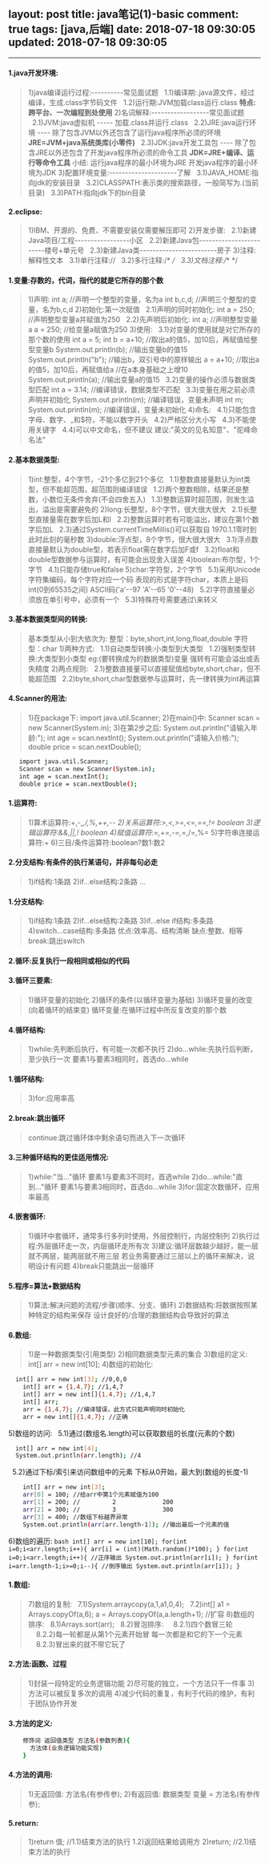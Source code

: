 layout: post
title: java笔记(1)-basic
comment: true
tags: [java,后端]
date: 2018-07-18 09:30:05
updated: 2018-07-18 09:30:05
---

------

<!-- more -->

#### 1.java开发环境:
> 1)java编译运行过程:----------常见面试题
&nbsp;&nbsp;1.1)编译期:.java源文件，经过编译，生成.class字节码文件
&nbsp;&nbsp;1.2)运行期:JVM加载class运行.class
**特点:跨平台、一次编程到处使用**
2)名词解释:------------------常见面试题
&nbsp;&nbsp;2.1)JVM:java虚拟机 ----- 加载.class并运行.class
&nbsp;&nbsp;2.2)JRE:java运行环境 ---- 除了包含JVM以外还包含了运行java程序所必须的环境
			**JRE=JVM+java系统类库(小零件)**
&nbsp;&nbsp;2.3)JDK:java开发工具包 ---- 除了包含JRE以外还包含了开发java程序所必须的命令工具
			**JDK=JRE+编译、运行等命令工具**
	小结:
	  运行java程序的最小环境为JRE
	  开发java程序的最小环境为JDK
3)配置环境变量:---------------------了解
&nbsp;&nbsp;3.1)JAVA_HOME:指向jdk的安装目录
&nbsp;&nbsp;3.2)CLASSPATH:表示类的搜索路径，一般简写为.(当前目录)
&nbsp;&nbsp;3.3)PATH:指向jdk下的bin目录
#### 2.eclipse:
>  1)IBM、开源的、免费、不需要安装仅需要解压即可
  2)开发步骤:
&nbsp;&nbsp;2.1)新建Java项目/工程-----------------小区
&nbsp;&nbsp;2.2)新建Java包------------------------楼号+单元号
&nbsp;&nbsp;2.3)新建Java类------------------------房子
  3)注释:解释性文本
&nbsp;&nbsp;3.1)单行注释://
&nbsp;&nbsp;3.2)多行注释:/* */
&nbsp;&nbsp;3.3)文档注释:/** */

#### 1.变量:存数的，代词，指代的就是它所存的那个数
>  1)声明:
      int a; //声明一个整型的变量，名为a
	  int b,c,d; //声明三个整型的变量，名为b,c,d
  2)初始化:第一次赋值
&nbsp;&nbsp;2.1)声明的同时初始化:
	      int a = 250; //声明整型变量a并赋值为250
&nbsp;&nbsp;2.2)先声明后初始化:
	      int a;   //声明整型变量a
		  a = 250; //给变量a赋值为250
  3)使用:
&nbsp;&nbsp;3.1)对变量的使用就是对它所存的那个数的使用
	      int a = 5;
		  int b = a+10; //取出a的值5，加10后，再赋值给整型变量b
		  System.out.println(b);   //输出变量b的值15
		  System.out.println("b"); //输出b，双引号中的原样输出
		  a = a+10; //取出a的值5，加10后，再赋值给a
		            //在a本身基础之上增10
		  System.out.println(a); //输出变量a的值15
&nbsp;&nbsp;3.2)变量的操作必须与数据类型匹配
	      int a = 3.14; //编译错误，数据类型不匹配
&nbsp;&nbsp;3.3)变量在用之前必须声明并初始化
	      System.out.println(m); //编译错误，变量未声明
		  int m;
		  System.out.println(m); //编译错误，变量未初始化
  4)命名:
&nbsp;&nbsp;4.1)只能包含字母、数字、_和$符，不能以数字开头
&nbsp;&nbsp;4.2)严格区分大小写
&nbsp;&nbsp;4.3)不能使用关键字
&nbsp;&nbsp;4.4)可以中文命名，但不建议
	    建议:"英文的见名知意"、"驼峰命名法"
#### 2.基本数据类型:
>  1)int:整型，4个字节，-21个多亿到21个多亿
&nbsp;&nbsp;1.1)整数直接量默认为int类型，但不能超范围，超范围则编译错误
&nbsp;&nbsp;1.2)两个整数相除，结果还是整数，小数位无条件舍弃(不会四舍五入)
&nbsp;&nbsp;1.3)整数运算时超范围，则发生溢出，溢出是需要避免的
  2)long:长整型，8个字节，很大很大很大
&nbsp;&nbsp;2.1)长整型直接量需在数字后加L和l
&nbsp;&nbsp;2.2)整数运算时若有可能溢出，建议在第1个数字后加L
&nbsp;&nbsp;2.3)通过System.currentTimeMillis()可以获取自
	    1970.1.1零时到此时此刻的毫秒数
  3)double:浮点型，8个字节，很大很大很大
&nbsp;&nbsp;3.1)浮点数直接量默认为double型，若表示float需在数字后加F或f
&nbsp;&nbsp;3.2)float和double型数据参与运算时，有可能会出现舍入误差 
  4)boolean:布尔型，1个字节
&nbsp;&nbsp;4.1)只能存储true和false
  5)char:字符型，2个字节
&nbsp;&nbsp;5.1)采用Unicode字符集编码，每个字符对应一个码
	    表现的形式是字符char，本质上是码int(0到65535之间)
		ASCII码('a'--97  'A'--65  '0'--48)
&nbsp;&nbsp;5.2)字符直接量必须放在单引号中，必须有一个
&nbsp;&nbsp;5.3)特殊符号需要通过\来转义
#### 3.基本数据类型间的转换:
>    基本类型从小到大依次为:
	  整型：byte,short,int,long,float,double
	  字符型：char
  1)两种方式:
&nbsp;&nbsp;1.1)自动类型转换:小类型到大类型
&nbsp;&nbsp;1.2)强制类型转换:大类型到小类型
	        eg:(要转换成为的数据类型)变量
			强转有可能会溢出或丢失精度
  2)两点规则:
&nbsp;&nbsp;2.1)整数直接量可以直接赋值给byte,short,char，但不能超范围
&nbsp;&nbsp;2.2)byte,short,char型数据参与运算时，先一律转换为int再运算
#### 4.Scanner的用法:
>  1)在package下:
      import java.util.Scanner;
  2)在main()中:
      Scanner scan = new Scanner(System.in);
  3)在第2步之后:
      System.out.println("请输入年龄:");
      int age = scan.nextInt();
	  System.out.println("请输入价格:");
	  double price = scan.nextDouble();
```bash
   import java.util.Scanner;
   Scanner scan = new Scanner(System.in);
   int age = scan.nextInt();
   double price = scan.nextDouble();
```

#### 1.运算符:
>  1)算术运算符:+,-,*,/,%,++,--
  2)关系运算符:>,<,>=,<=,==,!= boolean
  3)逻辑运算符:&&,||,! boolean
  4)赋值运算符:=,+=,-=,*=,/=,%=
  5)字符串连接运算符:+
  6)三目/条件运算符:boolean?数1:数2
#### 2.分支结构:有条件的执行某语句，并非每句必走
>  1)if结构:1条路
  2)if...else结构:2条路
  ...

#### 1.分支结构:
>  1)if结构:1条路
  2)if...else结构:2条路
  3)if...else if结构:多条路
  4)switch...case结构:多条路
    优点:效率高、结构清晰
	缺点:整数、相等
	break:跳出switch
#### 2.循环:反复执行一段相同或相似的代码
#### 3.循环三要素:
>  1)循环变量的初始化
  2)循环的条件(以循环变量为基础)
  3)循环变量的改变(向着循环的结束变)
  循环变量:在循环过程中所反复改变的那个数
#### 4.循环结构:
>  1)while:先判断后执行，有可能一次都不执行
  2)do...while:先执行后判断，至少执行一次
               要素1与要素3相同时，首选do...while


#### 1.循环结构:
>  3)for:应用率高
#### 2.break:跳出循环
>  continue:跳过循环体中剩余语句而进入下一次循环
#### 3.三种循环结构的更佳适用情况:
>  1)while:"当..."循环
          要素1与要素3不同时，首选while
  2)do...while:"直到..."循环
               要素1与要素3相同时，首选do...while
  3)for:固定次数循环，应用率最高
#### 4.嵌套循环:
>  1)循环中套循环，通常多行多列时使用，外层控制行，内层控制列
  2)执行过程:外层循环走一次，内层循环走所有次
  3)建议:循环层数越少越好，能一层就不两层，能两层就不用三层
         若业务需要通过三层以上的循环来解决，说明设计有问题
  4)break只能跳出一层循环
#### 5.程序=算法+数据结构
>  1)算法:解决问题的流程/步骤(顺序、分支、循环)
  2)数据结构:将数据按照某种特定的结构来保存
    设计良好的/合理的数据结构会导致好的算法
#### 6.数组:
>  1)是一种数据类型(引用类型)
  2)相同数据类型元素的集合
  3)数组的定义:
      int[] arr = new int[10];
  4)数组的初始化:
  ```bash
    int[] arr = new int[3]; //0,0,0
	  int[] arr = {1,4,7}; //1,4,7
	  int[] arr = new int[]{1,4,7}; //1,4,7
	  int[] arr;
	  arr = {1,4,7}; //编译错误，此方式只能声明同时初始化
	  arr = new int[]{1,4,7}; //正确
  ```
  5)数组的访问:
  &nbsp;&nbsp;5.1)通过(数组名.length)可以获取数组的长度(元素的个数)
  ```bash
    int[] arr = new int[4];
    System.out.println(arr.length); //4
  ```
  &nbsp;&nbsp;5.2)通过下标/索引来访问数组中的元素
	    下标从0开始，最大到(数组的长度-1)
  ```bash
      int[] arr = new int[3];
      arr[0] = 100; //给arr中第1个元素赋值为100
      arr[1] = 200; //         2             200
      arr[2] = 300; //         3             300
      arr[3] = 400; //数组下标越界异常
      System.out.println(arr[arr.length-1]); //输出最后一个元素的值
  ```
  6)数组的遍历:
    ```bash
    int[] arr = new int[10];
	  for(int i=0;i<arr.length;i++){
	    arr[i] = (int)(Math.random()*100);
	  }
	  for(int i=0;i<arr.length;i++){ //正序输出
	    System.out.println(arr[i]);
	  }
	  for(int i=arr.length-1;i>=0;i--){ //倒序输出
	    System.out.println(arr[i]);
	  }
    ```

#### 1.数组:
>  7)数组的复制:
&nbsp;&nbsp;7.1)System.arraycopy(a,1,a1,0,4);
&nbsp;&nbsp;7.2)int[] a1 = Arrays.copyOf(a,6);
		a = Arrays.copyOf(a,a.length+1); //扩容
  8)数组的排序:
&nbsp;&nbsp;8.1)Arrays.sort(arr);
&nbsp;&nbsp;8.2)冒泡排序:
&nbsp;&nbsp;&nbsp;&nbsp;8.2.1)四个数冒三轮
&nbsp;&nbsp;&nbsp;&nbsp;8.2.2)每一轮都是从第1个元素开始冒
		      每一次都是和它的下一个元素
&nbsp;&nbsp;&nbsp;&nbsp;8.2.3)冒出来的就不带它玩了
#### 2.方法:函数、过程
>  1)封装一段特定的业务逻辑功能
  2)尽可能的独立，一个方法只干一件事
  3)方法可以被反复多次的调用
  4)减少代码的重复，有利于代码的维护，有利于团队协作开发
#### 3.方法的定义:
```bash
    修饰词 返回值类型 方法名(参数列表){
	  方法体(业务逻辑功能实现)
	}
```
#### 4.方法的调用:
>  1)无返回值: 方法名(有参传参);
  2)有返回值: 数据类型 变量 = 方法名(有参传参);
#### 5.return:
>  1)return 值; //1.1)结束方法的执行 1.2)返回结果给调用方
  2)return;    //2.1)结束方法的执行




































